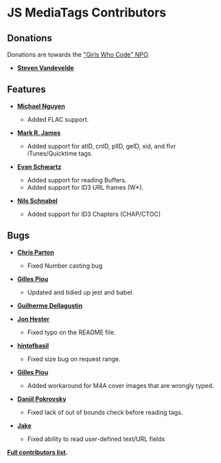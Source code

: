 # JS MediaTags Contributors

## Donations

Donations are towards the ["Girls Who Code" NPO](https://www.classy.org/checkout/donation?eid=77372).
* **[Steven Vandevelde](https://github.com/icidasset)**

## Features

* **[Michael Nguyen](https://github.com/TehTotalPwnage)**
  * Added FLAC support.

* **[Mark R. James](https://github.com/mrj)**
  * Added support for atID, cnID, plID, geID, xid, and flvr iTunes/Quicktime tags.

* **[Evan Schwartz](https://github.com/emschwartz)**
  * Added support for reading Buffers.
  * Added support for ID3 URL frames (W*).

* **[Nils Schnabel](https://github.com/nils)**
  * Added support for ID3 Chapters (CHAP/CTOC)

## Bugs

* **[Chris Parton](https://github.com/chrisparton1991)**
  * Fixed Number casting bug

* **[Gilles Piou](https://github.com/pioug)**
  * Updated and tidied up jest and babel.

* **[Guilherme Dellagustin](https://github.com/dellagustin)**
* **[Jon Hester](https://github.com/jonhester)**
  * Fixed typo on the README file.

* **[hintofbasil](https://github.com/hintofbasil)**
  * Fixed size bug on request range.

* **[Gilles Piou](https://github.com/pioug)**
  * Added workaround for M4A cover images that are wrongly typed.

* **[Daniil Pokrovsky](https://github.com/danii1)**
  * Fixed lack of out of bounds check before reading tags.

* **[Jake](https://github.com/singjsong)**
  * Fixed ability to read user-defined text/URL fields

**[Full contributors list](https://github.com/aadsm/jsmediatags/contributors).**
